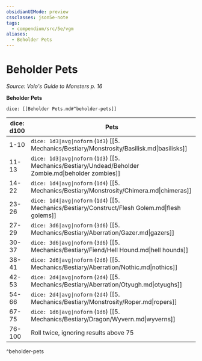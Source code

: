 ```yaml
---
obsidianUIMode: preview
cssclasses: json5e-note
tags:
  - compendium/src/5e/vgm
aliases:
  - Beholder Pets
---
```

# Beholder Pets
*Source: Volo's Guide to Monsters p. 16* 

**Beholder Pets**

`dice: [[Beholder Pets.md#^beholder-pets]]`

| dice: d100 | Pets |
|------------|------|
| 1-10 | `dice: 1d3\|avg\|noform` (`1d3`) [[5. Mechanics/Bestiary/Monstrosity/Basilisk.md\|basilisks]] |
| 11-13 | `dice: 1d3\|avg\|noform` (`1d3`) [[5. Mechanics/Bestiary/Undead/Beholder Zombie.md\|beholder zombies]] |
| 14-22 | `dice: 1d4\|avg\|noform` (`1d4`) [[5. Mechanics/Bestiary/Monstrosity/Chimera.md\|chimeras]] |
| 23-26 | `dice: 1d4\|avg\|noform` (`1d4`) [[5. Mechanics/Bestiary/Construct/Flesh Golem.md\|flesh golems]] |
| 27-29 | `dice: 3d6\|avg\|noform` (`3d6`) [[5. Mechanics/Bestiary/Aberration/Gazer.md\|gazers]] |
| 30-37 | `dice: 3d6\|avg\|noform` (`3d6`) [[5. Mechanics/Bestiary/Fiend/Hell Hound.md\|hell hounds]] |
| 38-41 | `dice: 2d6\|avg\|noform` (`2d6`) [[5. Mechanics/Bestiary/Aberration/Nothic.md\|nothics]] |
| 42-53 | `dice: 2d4\|avg\|noform` (`2d4`) [[5. Mechanics/Bestiary/Aberration/Otyugh.md\|otyughs]] |
| 54-66 | `dice: 2d4\|avg\|noform` (`2d4`) [[5. Mechanics/Bestiary/Monstrosity/Roper.md\|ropers]] |
| 67-75 | `dice: 1d6\|avg\|noform` (`1d6`) [[5. Mechanics/Bestiary/Dragon/Wyvern.md\|wyverns]] |
| 76-100 | Roll twice, ignoring results above 75 |
^beholder-pets
